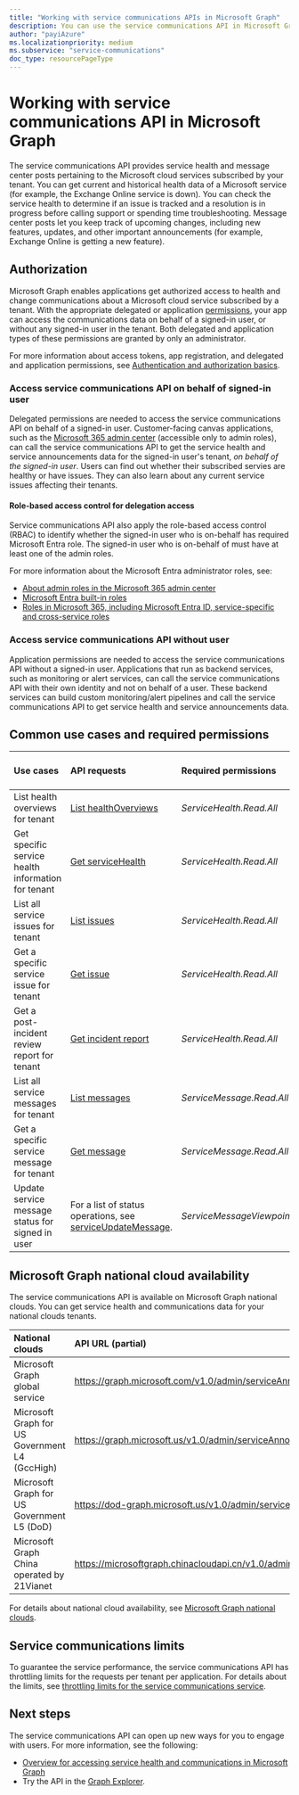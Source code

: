 ```yaml
---
title: "Working with service communications APIs in Microsoft Graph"
description: You can use the service communications API in Microsoft Graph to access the health status and message center posts about Microsoft services."
author: "payiAzure"
ms.localizationpriority: medium
ms.subservice: "service-communications"
doc_type: resourcePageType
---
```


# Working with service communications API in Microsoft Graph
The service communications API provides service health and message center posts pertaining to the Microsoft cloud services subscribed by your tenant. You can get current and historical health data of a Microsoft service (for example, the Exchange Online service is down). You can check the service health to determine if an issue is tracked and a resolution is in progress before calling support or spending time troubleshooting. Message center posts let you keep track of upcoming changes, including new features, updates, and other important announcements (for example, Exchange Online is getting a new feature).

## Authorization
Microsoft Graph enables applications get authorized access to health and change communications about a Microsoft cloud service subscribed by a tenant. 
With the appropriate delegated or application [permissions](/graph/permissions-reference#service-communications-permissions), your app can access the communications data on behalf of a signed-in user, or without any signed-in user in the tenant. Both delegated and application types of these permissions are granted by only an administrator.

For more information about access tokens, app registration, and delegated and application permissions, see [Authentication and authorization basics](/graph/auth/auth-concepts).

### Access service communications API on behalf of signed-in user

Delegated permissions are needed to access the service communications API on behalf of a signed-in user. Customer-facing canvas applications, such as the [Microsoft 365 admin center](https://admin.microsoft.com/Adminportal/Home?source=applauncher#/homepage) (accessible only to admin roles), can call the service communications API to get the service health and service announcements data for the signed-in user's tenant, _on behalf of the signed-in user_. Users can find out whether their subscribed servies are healthy or have issues. They can also learn about any current service issues affecting their tenants. 

#### Role-based access control for delegation access

Service communications API also apply the role-based access control (RBAC) to identify whether the signed-in user who is on-behalf has required Microsoft Entra role. The signed-in user who is on-behalf of must have at least one of the admin roles.

For more information about the Microsoft Entra administrator roles, see:
* [About admin roles in the Microsoft 365 admin center](/microsoft-365/admin/add-users/about-admin-roles)
* [Microsoft Entra built-in roles](/entra/identity/role-based-access-control/permissions-reference?toc=%2Fgraph%2Ftoc.json)
* [Roles in Microsoft 365, including Microsoft Entra ID, service-specific and cross-service roles](/azure/active-directory/roles/concept-understand-roles#how-azure-ad-roles-are-different-from-other-microsoft-365-roles) 


### Access service communications API without user

Application permissions are needed to access the service communications API without a signed-in user. Applications that run as backend services, such as monitoring or alert services, can call the service communications API with their own identity and not on behalf of a user. These backend services can build custom monitoring/alert pipelines and call the service communications API to get service health and service announcements data. 


## Common use cases and required permissions

|Use cases|API requests| Required permissions| Supported permission types|
|:--------|:--------|:--------|:--------|
| List health overviews for tenant | [List healthOverviews](/graph/api/serviceannouncement-list-healthoverviews?view=graph-rest-1.0&preserve-view=true) | _ServiceHealth.Read.All_ | Delegated and application | 
| Get specific service health information for tenant | [Get serviceHealth](/graph/api/servicehealth-get?view=graph-rest-1.0&preserve-view=true) | _ServiceHealth.Read.All_ | Delegated and application |
| List all service issues for tenant | [List issues](/graph/api/serviceannouncement-list-issues?view=graph-rest-1.0&preserve-view=true) | _ServiceHealth.Read.All_ | Delegated and application |
| Get a specific service issue for tenant | [Get issue](/graph/api/servicehealthissue-get?view=graph-rest-1.0&preserve-view=true) | _ServiceHealth.Read.All_ | Delegated and application |
| Get a post-incident review report for tenant | [Get incident report](/graph/api/servicehealthissue-incidentreport?view=graph-rest-1.0&preserve-view=true)| _ServiceHealth.Read.All_ | Delegated and application |
| List all service messages for tenant | [List messages](/graph/api/serviceannouncement-list-messages?view=graph-rest-1.0&preserve-view=true) | _ServiceMessage.Read.All_ | Delegated and application |
| Get a specific service message for tenant | [Get message](/graph/api/serviceupdatemessage-get?view=graph-rest-1.0&preserve-view=true) | _ServiceMessage.Read.All_ | Delegated and application |
| Update service message status for signed in user | For a list of status operations, see [serviceUpdateMessage](/graph/api/resources/serviceupdatemessage?view=graph-rest-1.0&preserve-view=true).| _ServiceMessageViewpoint.Write_ | Delegated |

## Microsoft Graph national cloud availability
The service communications API is available on Microsoft Graph national clouds. You can get service health and communications data for your national clouds tenants. 

|National clouds|API URL (partial)|
|:--------------|:-----------------|
|Microsoft Graph global service| https://graph.microsoft.com/v1.0/admin/serviceAnnouncement/|
|Microsoft Graph for US Government L4 (GccHigh)|https://graph.microsoft.us/v1.0/admin/serviceAnnouncement/|
|Microsoft Graph for US Government L5 (DoD)|https://dod-graph.microsoft.us/v1.0/admin/serviceAnnouncement/|
|Microsoft Graph China operated by 21Vianet|https://microsoftgraph.chinacloudapi.cn/v1.0/admin/serviceAnnouncement/|

For details about national cloud availability, see [Microsoft Graph national clouds](/graph/deployments).

## Service communications limits

To guarantee the service performance, the service communications API has throttling limits for the requests per tenant per application. For details about the limits, see [throttling limits for the service communications service](/graph/throttling#service-communications-service-limits).

## Next steps

The service communications API can open up new ways for you to engage with users. For more information, see the following:

- [Overview for accessing service health and communications in Microsoft Graph](/graph/service-communications-concept-overview)
- Try the API in the [Graph Explorer](https://developer.microsoft.com/graph/graph-explorer).

